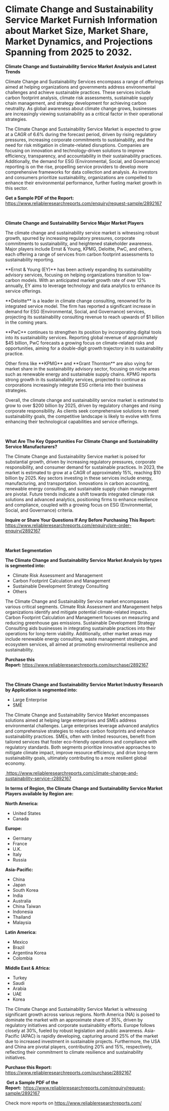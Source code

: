 <p><h1>Climate Change and Sustainability Service Market Furnish Information about Market Size, Market Share, Market Dynamics, and Projections Spanning from 2025 to 2032.</h1></p><p><strong>Climate Change and Sustainability Service Market Analysis and Latest Trends</strong></p>
<p><p>Climate Change and Sustainability Services encompass a range of offerings aimed at helping organizations and governments address environmental challenges and achieve sustainable practices. These services include carbon footprint analysis, climate risk assessments, sustainable supply chain management, and strategy development for achieving carbon neutrality. As global awareness about climate change grows, businesses are increasingly viewing sustainability as a critical factor in their operational strategies.</p><p>The Climate Change and Sustainability Service Market is expected to grow at a CAGR of 6.6% during the forecast period, driven by rising regulatory pressures, increasing corporate commitments to sustainability, and the need for risk mitigation in climate-related disruptions. Companies are focusing on innovation and technology-driven solutions to improve efficiency, transparency, and accountability in their sustainability practices. Additionally, the demand for ESG (Environmental, Social, and Governance) reporting is on the rise, propelling service providers to develop more comprehensive frameworks for data collection and analysis. As investors and consumers prioritize sustainability, organizations are compelled to enhance their environmental performance, further fueling market growth in this sector.</p></p>
<p><strong>Get a Sample PDF of the Report:&nbsp;</strong> <a href="https://www.reliableresearchreports.com/enquiry/request-sample/2892167?utm_campaign=3315&utm_medium=2&utm_source=Github&utm_content=ia&utm_term=15032025&utm_id=climate-change-and-sustainability-service">https://www.reliableresearchreports.com/enquiry/request-sample/2892167</a></p>
<p>&nbsp;</p>
<p><strong>Climate Change and Sustainability Service Major Market Players</strong></p>
<p><p>The climate change and sustainability service market is witnessing robust growth, spurred by increasing regulatory pressures, corporate commitments to sustainability, and heightened stakeholder awareness. Major players include Ernst & Young, KPMG, Deloitte, PwC, and others, each offering a range of services from carbon footprint assessments to sustainability reporting.</p><p>**Ernst & Young (EY)** has been actively expanding its sustainability advisory services, focusing on helping organizations transition to low-carbon models. With an anticipated market growth rate of over 12% annually, EY aims to leverage technology and data analytics to enhance its service offerings.</p><p>**Deloitte** is a leader in climate change consulting, renowned for its integrated service model. The firm has reported a significant increase in demand for ESG (Environmental, Social, and Governance) services, projecting its sustainability consulting revenue to reach upwards of $1 billion in the coming years.</p><p>**PwC** continues to strengthen its position by incorporating digital tools into its sustainability services. Reporting global revenue of approximately $45 billion, PwC forecasts a growing focus on climate-related risks and opportunities, aiming for a double-digit growth trajectory in its sustainability practice.</p><p>Other firms like **KPMG** and **Grant Thornton** are also vying for market share in the sustainability advisory sector, focusing on niche areas such as renewable energy and sustainable supply chains. KPMG reports strong growth in its sustainability services, projected to continue as corporations increasingly integrate ESG criteria into their business strategies.</p><p>Overall, the climate change and sustainability service market is estimated to grow to over $200 billion by 2025, driven by regulatory changes and rising corporate responsibility. As clients seek comprehensive solutions to meet sustainability goals, the competitive landscape is likely to evolve with firms enhancing their technological capabilities and service offerings.</p></p>
<p>&nbsp;</p>
<p><strong>What Are The Key Opportunities For Climate Change and Sustainability Service Manufacturers?</strong></p>
<p><p>The Climate Change and Sustainability Service market is poised for substantial growth, driven by increasing regulatory pressures, corporate responsibility, and consumer demand for sustainable practices. In 2023, the market is estimated to grow at a CAGR of approximately 15%, reaching $10 billion by 2025. Key sectors investing in these services include energy, manufacturing, and transportation. Innovations in carbon accounting, renewable energy consulting, and sustainable supply chain management are pivotal. Future trends indicate a shift towards integrated climate risk solutions and advanced analytics, positioning firms to enhance resilience and compliance, coupled with a growing focus on ESG (Environmental, Social, and Governance) criteria.</p></p>
<p><strong>Inquire or Share Your Questions If Any Before Purchasing This Report:</strong> <a href="https://www.reliableresearchreports.com/enquiry/pre-order-enquiry/2892167?utm_campaign=3315&utm_medium=2&utm_source=Github&utm_content=ia&utm_term=15032025&utm_id=climate-change-and-sustainability-service">https://www.reliableresearchreports.com/enquiry/pre-order-enquiry/2892167</a></p>
<p>&nbsp;</p>
<p><strong>Market Segmentation</strong></p>
<p><strong>The Climate Change and Sustainability Service Market Analysis by types is segmented into:</strong></p>
<p><ul><li>Climate Risk Assessment and Management</li><li>Carbon Footprint Calculation and Management</li><li>Sustainable Development Strategy Consulting</li><li>Others</li></ul></p>
<p><p>The Climate Change and Sustainability Service market encompasses various critical segments. Climate Risk Assessment and Management helps organizations identify and mitigate potential climate-related impacts. Carbon Footprint Calculation and Management focuses on measuring and reducing greenhouse gas emissions. Sustainable Development Strategy Consulting aids businesses in integrating sustainable practices into their operations for long-term viability. Additionally, other market areas may include renewable energy consulting, waste management strategies, and ecosystem services, all aimed at promoting environmental resilience and sustainability.</p></p>
<p><strong>Purchase this Report:&nbsp;</strong><a href="https://www.reliableresearchreports.com/purchase/2892167?utm_campaign=3315&utm_medium=2&utm_source=Github&utm_content=ia&utm_term=15032025&utm_id=climate-change-and-sustainability-service">https://www.reliableresearchreports.com/purchase/2892167</a></p>
<p>&nbsp;</p>
<p><strong>The Climate Change and Sustainability Service Market Industry Research by Application is segmented into:</strong></p>
<p><ul><li>Large Enterprise</li><li>SME</li></ul></p>
<p><p>The Climate Change and Sustainability Service Market encompasses solutions aimed at helping large enterprises and SMEs address environmental challenges. Large enterprises leverage advanced analytics and comprehensive strategies to reduce carbon footprints and enhance sustainability practices. SMEs, often with limited resources, benefit from tailored services that foster eco-friendly operations and compliance with regulatory standards. Both segments prioritize innovative approaches to mitigate climate impact, improve resource efficiency, and drive long-term sustainability goals, ultimately contributing to a more resilient global economy.</p></p>
<p><a href="https://www.reliableresearchreports.com/climate-change-and-sustainability-service-r2892167?utm_campaign=3315&utm_medium=2&utm_source=Github&utm_content=ia&utm_term=15032025&utm_id=climate-change-and-sustainability-service">&nbsp;https://www.reliableresearchreports.com/climate-change-and-sustainability-service-r2892167</a></p>
<p><strong>In terms of Region, the Climate Change and Sustainability Service Market Players available by Region are:</strong></p>
<p>
    <p> <strong> North America: </strong>
        <ul>
            <li>United States</li>
            <li>Canada</li>
        </ul>
        </p> 
    <p> <strong> Europe: </strong>
        <ul>
            <li>Germany</li>
            <li>France</li>
            <li>U.K.</li>
            <li>Italy</li>
            <li>Russia</li>
        </ul>
        </p> 
    <p> <strong> Asia-Pacific: </strong>
        <ul>
            <li>China</li>
            <li>Japan</li>
            <li>South Korea</li>
            <li>India</li>
            <li>Australia</li>
            <li>China Taiwan</li>
            <li>Indonesia</li>
            <li>Thailand</li>
            <li>Malaysia</li>
        </ul>
        </p> 
    <p> <strong> Latin America: </strong>
        <ul>
            <li>Mexico</li>
            <li>Brazil</li>
            <li>Argentina Korea</li>
            <li>Colombia</li>
        </ul>
        </p> 
    <p> <strong> Middle East & Africa: </strong>
        <ul>
            <li>Turkey</li>
            <li>Saudi</li>
            <li>Arabia</li>
            <li>UAE</li>
            <li>Korea</li>
        </ul>
    </p>
    </p>
<p><p>The Climate Change and Sustainability Service Market is witnessing significant growth across various regions. North America (NA) is poised to dominate the market with an approximate share of 35%, driven by regulatory initiatives and corporate sustainability efforts. Europe follows closely at 30%, fueled by robust legislation and public awareness. Asia-Pacific (APAC) is rapidly developing, capturing around 25% of the market due to increased investment in sustainable projects. Furthermore, the USA and China are pivotal players, contributing 20% and 15%, respectively, reflecting their commitment to climate resilience and sustainability initiatives.</p></p>
<p><strong>Purchase this Report: </strong><a href="https://www.reliableresearchreports.com/purchase/2892167?utm_campaign=3315&utm_medium=2&utm_source=Github&utm_content=ia&utm_term=15032025&utm_id=climate-change-and-sustainability-service">https://www.reliableresearchreports.com/purchase/2892167</a></p>
<p>&nbsp;<strong>Get a Sample PDF of the Report:&nbsp;&nbsp;</strong><a href="https://www.reliableresearchreports.com/enquiry/request-sample/2892167?utm_campaign=3315&utm_medium=2&utm_source=Github&utm_content=ia&utm_term=15032025&utm_id=climate-change-and-sustainability-service">https://www.reliableresearchreports.com/enquiry/request-sample/2892167</a></p>
<p><strong></strong></p>
<p>Check more reports on <a href="https://www.reliableresearchreports.com/?utm_campaign=3315&utm_medium=2&utm_source=Github&utm_content=ia&utm_term=15032025&utm_id=climate-change-and-sustainability-service">https://www.reliableresearchreports.com/</a></p>